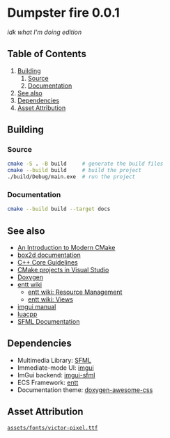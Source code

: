 # Dumpster fire 0.0.1

_idk what I'm doing edition_

## Table of Contents
1. [Building](#building)
    1. [Source](#source)
    2. [Documentation](#documentation)
2. [See also](#see-also)
3. [Dependencies](#dependencies)
4. [Asset Attribution](#asset-attribution)

## Building
### Source
```bash
cmake -S . -B build     # generate the build files
cmake --build build     # build the project
./build/Debug/main.exe  # run the project
```

### Documentation
```bash
cmake --build build --target docs
```

## See also
 * [An Introduction to Modern CMake](https://cliutils.gitlab.io/modern-cmake/)
 * [box2d documentation](https://box2d.org/documentation/)
 * [C++ Core Guidelines](https://isocpp.github.io/CppCoreGuidelines/CppCoreGuidelines)
 * [CMake projects in Visual Studio](https://learn.microsoft.com/en-us/cpp/build/cmake-projects-in-visual-studio?view=msvc-170)
 * [Doxygen](https://www.doxygen.nl/manual/index.html)
 * [entt wiki](https://github.com/skypjack/entt/wiki/)
   * [entt wiki: Resource Management](https://github.com/skypjack/entt/wiki/Crash-Course:-resource-management)
   * [entt wiki: Views](https://github.com/skypjack/entt/wiki/Crash-Course:-entity-component-system#views)
 * [imgui manual](https://pthom.github.io/imgui_manual_online/manual/imgui_manual.html)
 * [luacpp](https://github.com/jordanvrtanoski/luacpp)
 * [SFML Documentation](https://www.sfml-dev.org/documentation/2.5.1/modules.php)

## Dependencies
 * Multimedia Library:  [SFML](https://github.com/SFML/SFML)
 * Immediate-mode UI:   [imgui](https://github.com/ocornut/imgui)
 * ImGui backend:       [imgui-sfml](https://github.com/SFML/imgui-sfml)
 * ECS Framework:       [entt](https://github.com/skypjack/entt)
 * Documentation theme: [doxygen-awesome-css](https://github.com/jothepro/doxygen-awesome-css)

## Asset Attribution
[`assets/fonts/victor-pixel.ttf`](https://www.dafont.com/victors-pixel-font.font)